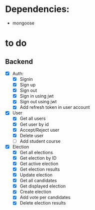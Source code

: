 # Dependencies:
- mongoose

# to do
## Backend
- [x] Auth:
    - [x] Signin
    - [x] Sign up
    - [x] Sign out
    - [x] Sign in using jwt
    - [x] Sign out using jwt
    - [x] Add refresh token in user account

- [x] User
    - [x] Get all users
    - [x] Get user by id
    - [x] Accept/Reject user
    - [x] Delete user
    - [ ] Add student course

- [x] Election
    - [x] Get all elections
    - [x] Get election by ID
    - [x] Get active election
    - [x] Get election results
    - [x] Update election
    - [x] Get all candidates
    - [x] Get displayed election
    - [x] Create election
    - [x] Add vote per candidates
    - [x] Delete election results